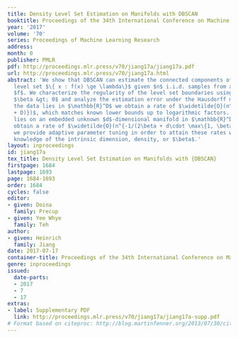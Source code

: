 ```yaml
---
title: Density Level Set Estimation on Manifolds with DBSCAN
booktitle: Proceedings of the 34th International Conference on Machine Learning
year: '2017'
volume: '70'
series: Proceedings of Machine Learning Research
address: 
month: 0
publisher: PMLR
pdf: http://proceedings.mlr.press/v70/jiang17a/jiang17a.pdf
url: http://proceedings.mlr.press/v70/jiang17a.html
abstract: 'We show that DBSCAN can estimate the connected components of the $\lambda$-density
  level set $\{ x : f(x) \ge \lambda\}$ given $n$ i.i.d. samples from an unknown density
  $f$. We characterize the regularity of the level set boundaries using parameter
  $\beta &gt; 0$ and analyze the estimation error under the Hausdorff metric. When
  the data lies in $\mathbb{R}^D$ we obtain a rate of $\widetilde{O}(n^{-1/(2\beta
  + D)})$, which matches known lower bounds up to logarithmic factors. When the data
  lies on an embedded unknown $d$-dimensional manifold in $\mathbb{R}^D$, then we
  obtain a rate of $\widetilde{O}(n^{-1/(2\beta + d\cdot \max\{1, \beta \})})$. Finally,
  we provide adaptive parameter tuning in order to attain these rates with no a priori
  knowledge of the intrinsic dimension, density, or $\beta$.'
layout: inproceedings
id: jiang17a
tex_title: Density Level Set Estimation on Manifolds with {DBSCAN}
firstpage: 1684
lastpage: 1693
page: 1684-1693
order: 1684
cycles: false
editor:
- given: Doina
  family: Precup
- given: Yee Whye
  family: Teh
author:
- given: Heinrich
  family: Jiang
date: 2017-07-17
container-title: Proceedings of the 34th International Conference on Machine Learning
genre: inproceedings
issued:
  date-parts:
  - 2017
  - 7
  - 17
extras:
- label: Supplementary PDF
  link: http://proceedings.mlr.press/v70/jiang17a/jiang17a-supp.pdf
# Format based on citeproc: http://blog.martinfenner.org/2013/07/30/citeproc-yaml-for-bibliographies/
---
```

